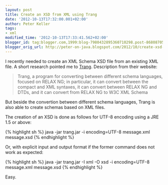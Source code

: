 ```yaml
---
layout: post
title: Create an XSD from XML using Trang
date: '2012-10-13T17:32:00.001+02:00'
author: Peter Keller
tags:
- xml
modified_time: '2012-10-13T17:33:41.562+02:00'
blogger_id: tag:blogger.com,1999:blog-7980432895360710298.post-8680870586419861372
blogger_orig_url: http://peter-on-java.blogspot.com/2012/10/create-xsd-from-xml-using-trang.html
---
```


I recently needed to create an XML Schema XSD file from an existing XML file. A short research pointed me to <a href="http://www.thaiopensource.com/relaxng/trang.html">Trang</a>. Description from their website:

>Trang, a program for converting between different schema languages, focused on RELAX NG; in particular, it can convert between the compact and XML syntaxes, it can convert between RELAX NG and DTDs, and it can convert from RELAX NG to W3C XML Schema

But beside the convertion between different schema languages, Trang is also able to create schemas based on XML files.

The creation of an XSD is done as follows for UTF-8 encoding using a JRE 1.5 or above:  

{% highlight sh %} 
java -jar trang.jar -i encoding=UTF-8 message.xml message.xsd
{% endhighlight %}

Or, with explicit input and output format if the former command does not work as expected:  

{% highlight sh %}
java -jar trang.jar -I xml -O xsd -i encoding=UTF-8 message.xml message.xsd
{% endhighlight %}

Easy.
